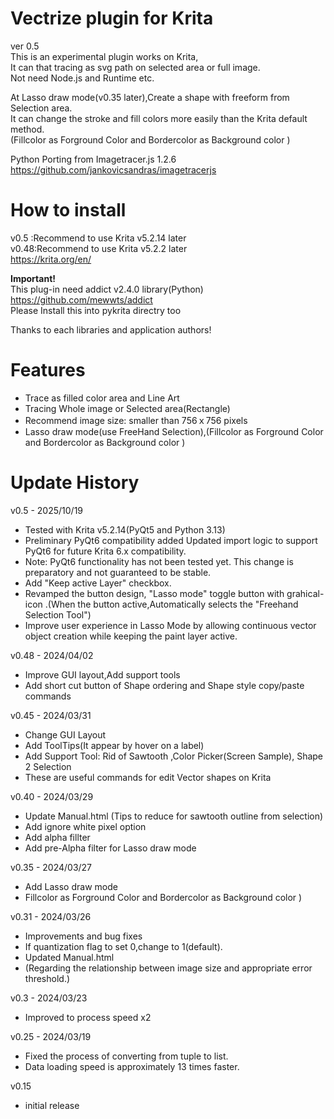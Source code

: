 # Vectrize plugin for Krita  
ver 0.5   
This is an experimental plugin works on Krita,  
It can that tracing as  svg path on selected area or full image.  
Not need Node.js and Runtime etc.  

At Lasso draw mode(v0.35 later),Create a shape with freeform from Selection area.  
It can change the stroke and fill colors more easily than the Krita default method.  
(Fillcolor as Forground Color and Bordercolor as Background color )  
  
Python Porting from Imagetracer.js 1.2.6  
https://github.com/jankovicsandras/imagetracerjs  

# How to install
v0.5 :Recommend to use Krita v5.2.14 later  
v0.48:Recommend to use Krita v5.2.2 later  
https://krita.org/en/

**Important!**    
This plug-in need addict v2.4.0 library(Python)  
https://github.com/mewwts/addict  
Please Install this into pykrita directry too

Thanks to each libraries and application authors!  

# Features
* Trace as filled color area and Line Art 
* Tracing Whole image or Selected area(Rectangle)
* Recommend image size: smaller than 756ｘ756 pixels  
* Lasso draw mode(use FreeHand Selection),(Fillcolor as Forground Color and Bordercolor as Background color )

# Update History
v0.5 - 2025/10/19  
* Tested with Krita v5.2.14(PyQt5 and Python 3.13)  
* Preliminary PyQt6 compatibility added Updated import logic to support PyQt6 for future Krita 6.x compatibility.  
* Note: PyQt6 functionality has not been tested yet. This change is preparatory and not guaranteed to be stable.  
* Add "Keep active Layer" checkbox.  
* Revamped the button design, "Lasso mode" toggle button with grahical-icon .(When the button active,Automatically selects the "Freehand Selection Tool")  
* Improve user experience in Lasso Mode by allowing continuous vector object creation while keeping the paint layer active.  

v0.48 - 2024/04/02  
* Improve GUI layout,Add support tools  
* Add short cut button of Shape ordering and Shape style copy/paste commands  

v0.45 - 2024/03/31  
* Change GUI Layout  
* Add ToolTips(It appear by hover on a label)   
* Add Support Tool: Rid of Sawtooth ,Color Picker(Screen Sample), Shape 2 Selection  
* These are useful commands for edit Vector shapes on Krita

v0.40 - 2024/03/29  
* Update Manual.html (Tips to reduce for sawtooth outline  from selection)  
* Add ignore white pixel option
* Add alpha fillter
* Add pre-Alpha filter for Lasso draw mode  
  
v0.35 - 2024/03/27  
* Add Lasso draw mode  
* Fillcolor as Forground Color and Bordercolor as Background color )  
  
v0.31 - 2024/03/26   
* Improvements and bug fixes  
* If quantization flag to set 0,change to 1(default).  
* Updated Manual.html 
* (Regarding the relationship between image size and appropriate error threshold.)   
  
v0.3 - 2024/03/23  
* Improved to process speed x2

v0.25 - 2024/03/19  
* Fixed the process of converting from tuple to list.  
* Data loading speed is approximately 13 times faster.  
  
v0.15  
* initial release  

